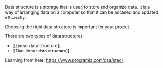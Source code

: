 Data structure is a storage that is used to store and organize data. It is a way of arranging data on a computer so that it can be accesed and updated efficiently. 

Choosing the right data structure is important for your project.

There are two types of data structures: 
- [[Linear data structure]]
- [[Non-linear data structure]]

Learning from here: https://www.programiz.com/dsa/stack
